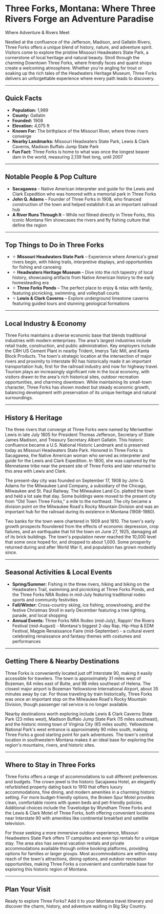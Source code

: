 # Three Forks, Montana: Where Three Rivers Forge an Adventure Paradise
Where Adventure & Rivers Meet

Nestled at the confluence of the Jefferson, Madison, and Gallatin Rivers, Three Forks offers a unique blend of history, nature, and adventure spirit. Visitors come to explore the pristine Missouri Headwaters State Park, a cornerstone of local heritage and natural beauty. Stroll through the charming Downtown Three Forks, where friendly faces and quaint shops create a welcoming atmosphere. Whether you're angling for trout or soaking up the rich tales of the Headwaters Heritage Museum, Three Forks delivers an unforgettable experience where every path leads to discovery.

---

## Quick Facts

- **Population:** 1,989
- **County:** Gallatin
- **Founded:** 1908
- **Elevation:** 4,075 ft
- **Known For:** The birthplace of the Missouri River, where three rivers converge
- **Nearby Landmarks:** Missouri Headwaters State Park, Lewis & Clark Caverns, Madison Buffalo Jump State Park
- **Fun Fact:** Three Forks is home to what was once the longest beaver dam in the world, measuring 2,139 feet long, until 2007

---

## Notable People & Pop Culture

- **Sacagawea** – Native American interpreter and guide for the Lewis and Clark Expedition who was honored with a memorial park in Three Forks
- **John Q. Adams** – Founder of Three Forks in 1908, who financed construction of the town and helped establish it as an important railroad hub
- **A River Runs Through It** – While not filmed directly in Three Forks, this iconic Montana film showcases the rivers and fly fishing culture that define the region

---

## Top Things to Do in Three Forks

- ✧ **Missouri Headwaters State Park** – Experience where America's great rivers begin, with hiking trails, interpretive displays, and opportunities for fishing and canoeing
- ✧ **Headwaters Heritage Museum** – Dive into the rich tapestry of local history, showcasing artifacts from Native American history to the early homesteading era
- ✧ **Three Forks Ponds** – The perfect place to enjoy & relax with family, featuring picnicking, swimming, and volleyball courts
- ✧ **Lewis & Clark Caverns** – Explore underground limestone caverns featuring guided tours and stunning geological formations

---

## Local Industry & Economy

Three Forks maintains a diverse economic base that blends traditional industries with modern enterprises. The area's largest industries include retail trade, construction, and public administration. Key employers include the CRH US Cement Plant in nearby Trident, Imerys Talc Mill, and Kanta Block Products. The town's strategic location at the intersection of major rivers and proximity to Interstate 90 has historically made it an important transportation hub, first for the railroad industry and now for highway travel. Tourism plays an increasingly significant role in the local economy, with visitors drawn to the area's rich historical sites, outdoor recreation opportunities, and charming downtown. While maintaining its small-town character, Three Forks has shown modest but steady economic growth, balancing development with preservation of its unique heritage and natural surroundings.

---

## History & Heritage

The three rivers that converge at Three Forks were named by Meriwether Lewis in late July 1805 for President Thomas Jefferson, Secretary of State James Madison, and Treasury Secretary Albert Gallatin. This historic confluence became a U.S. National Historic Landmark and is preserved today as Missouri Headwaters State Park. Honored in Three Forks is Sacagawea, the Native American woman who served as interpreter and guide for the Lewis and Clark Expedition. In 1800, she was captured by the Mennetaree tribe near the present site of Three Forks and later returned to this area with Lewis and Clark.

The present-day city was founded on September 17, 1908 by John Q. Adams for the Milwaukee Land Company, a subsidiary of the Chicago, Milwaukee and St. Paul Railway. The Milwaukee Land Co. platted the town and held a lot sale that day. Some buildings were moved to the present city from "Old Town Three Forks," a mile to the northeast. The city became a division point on the Milwaukee Road's Rocky Mountain Division and was an important hub for the railroad during its existence in Montana (1908-1980).

Two banks for the town were chartered in 1909 and 1910. The town's early growth prospects floundered from the effects of economic depression, crop failures, and an earthquake that hit the town on June 27, 1925, damaging all of its brick buildings. The town's population never reached the 10,000 level that some once hoped for, and dropped to about 1,000. Some prosperity returned during and after World War II, and population has grown modestly since.

---

## Seasonal Activities & Local Events

- **Spring/Summer:** Fishing in the three rivers, hiking and biking on the Headwaters Trail, swimming and picnicking at Three Forks Ponds, and the Three Forks NRA Rodeo in mid-July featuring traditional rodeo sports and community festivities
- **Fall/Winter:** Cross-country skiing, ice fishing, snowshoeing, and the festive Christmas Stroll in early December featuring a tree lighting, parade, and local shopping
- **Annual Events:** Three Forks NRA Rodeo (mid-July), Rappin' the Rivers Festival (mid-August) - Montana's biggest 2-day Rap, Hip-Hop & EDM Festival, Magpie Renaissance Faire (mid-September) - a cultural event celebrating renaissance and fantasy themes with costumes and performances

---

## Getting There & Nearby Destinations

Three Forks is conveniently located just off Interstate 90, making it easily accessible for travelers. The town is approximately 31 miles west of Bozeman, 64 miles east of Butte, and 98 miles southeast of Helena. The closest major airport is Bozeman Yellowstone International Airport, about 35 minutes away by car. For those traveling by train historically, Three Forks was once an important stop on the Milwaukee Road's Rocky Mountain Division, though passenger rail service is no longer available.

Nearby destinations worth exploring include Lewis & Clark Caverns State Park (23 miles west), Madison Buffalo Jump State Park (15 miles southeast), and the historic mining town of Virginia City (65 miles south). Yellowstone National Park's west entrance is approximately 90 miles south, making Three Forks a good starting point for park adventures. The town's central location in southwestern Montana makes it an ideal base for exploring the region's mountains, rivers, and historic sites.

---

## Where to Stay in Three Forks

Three Forks offers a range of accommodations to suit different preferences and budgets. The crown jewel is the historic Sacajawea Hotel, an elegantly refurbished property dating back to 1910 that offers luxury accommodations, fine dining, and modern amenities in a charming historic setting. For more budget-friendly options, the Broken Spur Motel provides clean, comfortable rooms with queen beds and pet-friendly policies. Additional choices include the Travelodge by Wyndham Three Forks and the Lewis & Clark Motel of Three Forks, both offering convenient locations near Interstate 90 with amenities like continental breakfast and satellite television.

For those seeking a more immersive outdoor experience, Missouri Headwaters State Park offers 17 campsites and even tipi rentals for a unique stay. The area also has several vacation rentals and private accommodations available through online booking platforms, providing options for families or larger groups. Most accommodations are within easy reach of the town's attractions, dining options, and outdoor recreation opportunities, making Three Forks a convenient and comfortable base for exploring this historic region of Montana.

---

## Plan Your Visit

Ready to explore Three Forks? Add it to your Montana travel itinerary and discover the charm, history, and adventure waiting in Big Sky Country.
